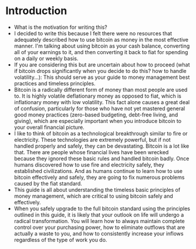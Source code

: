 # Introduction

* What is the motivation for writing this?
* I decided to write this because I felt there were no resources that adequately described how to use bitcoin as money in the most effective manner. I'm talking about using bitcoin as your cash balance, converting all of your earnings to it, and then converting it back to fiat for spending on a daily or weekly basis.
* If you are considering this but are uncertain about how to proceed (what if bitcoin drops significantly when you decide to do this? how to handle volatility...): This should serve as your guide to money management best practices and timeless principles.
* Bitcoin is a radically different form of money than most people are used to. It is highly volatile deflationary money as opposed to fiat, which is inflationary money with low volatility. This fact alone causes a great deal of confusion, particularly for those who have not yet mastered general good money practices (zero-based budgeting, debt-free living, and giving), which are especially important when you introduce bitcoin to your overall financial picture.
* I like to think of bitcoin as a technological breakthrough similar to fire or electricity. These technologies are extremely powerful, but if not handled properly and safely, they can be devastating. Bitcoin is a lot like that. There are people whose financial lives have been wrecked because they ignored these basic rules and handled bitcoin badly. Once humans discovered how to use fire and electricity safely, they established civilizations. And as humans continue to learn how to use bitcoin effectively and safely, they are going to fix numerous problems caused by the fiat standard.
* This guide is all about understanding the timeless basic principles of money management, which are critical to using bitcoin safely and effectively.&#x20;
* When you safely upgrade to the full bitcoin standard using the principles outlined in this guide, it is likely that your outlook on life will undergo a radical transformation. You will learn how to always maintain complete control over your purchasing power, how to eliminate outflows that are actually a waste to you, and how to consistently increase your inflows regardless of the type of work you do.
